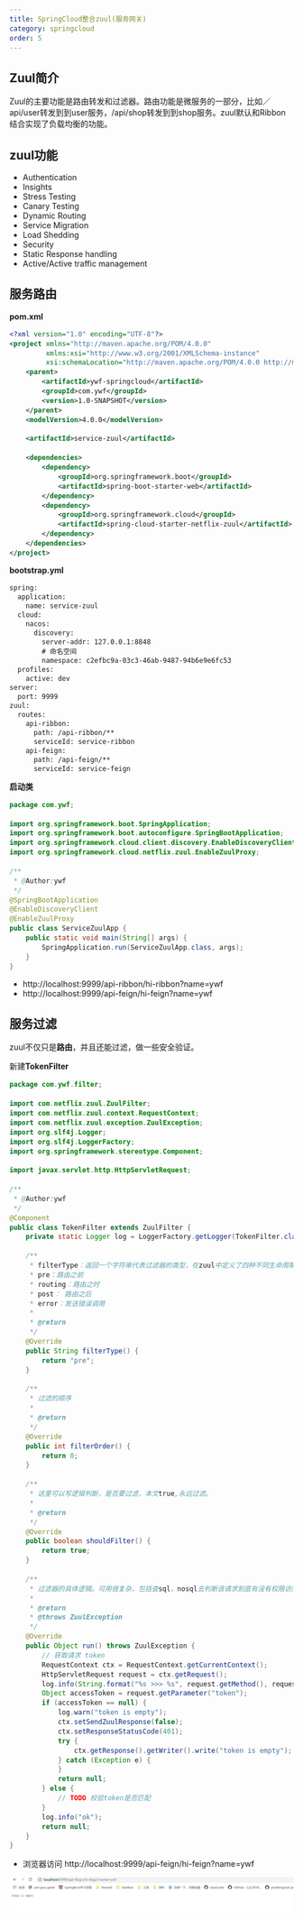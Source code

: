 ```yaml
---
title: SpringCloud整合zuul(服务网关)
category: springcloud
order: 5
---
```




## Zuul简介

Zuul的主要功能是路由转发和过滤器。路由功能是微服务的一部分，比如／api/user转发到到user服务，/api/shop转发到到shop服务。zuul默认和Ribbon结合实现了负载均衡的功能。

## zuul功能

- Authentication
- Insights
- Stress Testing
- Canary Testing
- Dynamic Routing
- Service Migration
- Load Shedding
- Security
- Static Response handling
- Active/Active traffic management



## 服务路由

**pom.xml**

```xml
<?xml version="1.0" encoding="UTF-8"?>
<project xmlns="http://maven.apache.org/POM/4.0.0"
         xmlns:xsi="http://www.w3.org/2001/XMLSchema-instance"
         xsi:schemaLocation="http://maven.apache.org/POM/4.0.0 http://maven.apache.org/xsd/maven-4.0.0.xsd">
    <parent>
        <artifactId>ywf-springcloud</artifactId>
        <groupId>com.ywf</groupId>
        <version>1.0-SNAPSHOT</version>
    </parent>
    <modelVersion>4.0.0</modelVersion>

    <artifactId>service-zuul</artifactId>

    <dependencies>
        <dependency>
            <groupId>org.springframework.boot</groupId>
            <artifactId>spring-boot-starter-web</artifactId>
        </dependency>
        <dependency>
            <groupId>org.springframework.cloud</groupId>
            <artifactId>spring-cloud-starter-netflix-zuul</artifactId>
        </dependency>
    </dependencies>
</project>
```

**bootstrap.yml**

```properties
spring:
  application:
    name: service-zuul
  cloud:
    nacos:
      discovery:
        server-addr: 127.0.0.1:8848
        # 命名空间
        namespace: c2efbc9a-03c3-46ab-9487-94b6e9e6fc53
  profiles:
    active: dev
server:
  port: 9999
zuul:
  routes:
    api-ribbon:
      path: /api-ribbon/**
      serviceId: service-ribbon
    api-feign:
      path: /api-feign/**
      serviceId: service-feign
```

**启动类**

```java
package com.ywf;

import org.springframework.boot.SpringApplication;
import org.springframework.boot.autoconfigure.SpringBootApplication;
import org.springframework.cloud.client.discovery.EnableDiscoveryClient;
import org.springframework.cloud.netflix.zuul.EnableZuulProxy;

/**
 * @Author:ywf
 */
@SpringBootApplication
@EnableDiscoveryClient
@EnableZuulProxy
public class ServiceZuulApp {
    public static void main(String[] args) {
        SpringApplication.run(ServiceZuulApp.class, args);
    }
}
```

- http://localhost:9999/api-ribbon/hi-ribbon?name=ywf
- http://localhost:9999/api-feign/hi-feign?name=ywf



## 服务过滤

zuul不仅只是**路由**，并且还能过滤，做一些安全验证。

新建**TokenFilter**

```java
package com.ywf.filter;

import com.netflix.zuul.ZuulFilter;
import com.netflix.zuul.context.RequestContext;
import com.netflix.zuul.exception.ZuulException;
import org.slf4j.Logger;
import org.slf4j.LoggerFactory;
import org.springframework.stereotype.Component;

import javax.servlet.http.HttpServletRequest;

/**
 * @Author:ywf
 */
@Component
public class TokenFilter extends ZuulFilter {
    private static Logger log = LoggerFactory.getLogger(TokenFilter.class);

    /**
     * filterType：返回一个字符串代表过滤器的类型，在zuul中定义了四种不同生命周期的过滤器类型，具体如下：
     * pre：路由之前
     * routing：路由之时
     * post： 路由之后
     * error：发送错误调用
     *
     * @return
     */
    @Override
    public String filterType() {
        return "pre";
    }

    /**
     * 过滤的顺序
     *
     * @return
     */
    @Override
    public int filterOrder() {
        return 0;
    }

    /**
     * 这里可以写逻辑判断，是否要过滤，本文true,永远过滤。
     *
     * @return
     */
    @Override
    public boolean shouldFilter() {
        return true;
    }

    /**
     * 过滤器的具体逻辑。可用很复杂，包括查sql，nosql去判断该请求到底有没有权限访问。
     *
     * @return
     * @throws ZuulException
     */
    @Override
    public Object run() throws ZuulException {
        // 获取请求 token
        RequestContext ctx = RequestContext.getCurrentContext();
        HttpServletRequest request = ctx.getRequest();
        log.info(String.format("%s >>> %s", request.getMethod(), request.getRequestURL().toString()));
        Object accessToken = request.getParameter("token");
        if (accessToken == null) {
            log.warn("token is empty");
            ctx.setSendZuulResponse(false);
            ctx.setResponseStatusCode(401);
            try {
                ctx.getResponse().getWriter().write("token is empty");
            } catch (Exception e) {
            }
            return null;
        } else {
            // TODO 校验token是否匹配
        }
        log.info("ok");
        return null;
    }
}
```

- 浏览器访问 http://localhost:9999/api-feign/hi-feign?name=ywf

![img](../../images/springcloud/sc03.png)